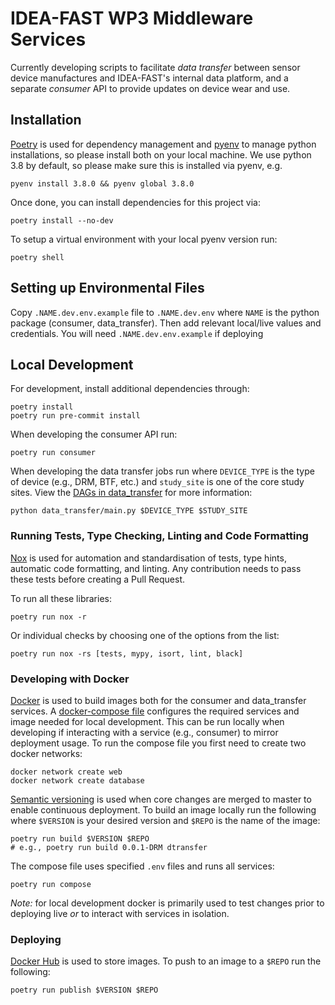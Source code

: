 # IDEA-FAST WP3 Middleware Services

Currently developing scripts to facilitate _data transfer_ between sensor device manufactures and IDEA-FAST's internal data platform, and a separate _consumer_ API to provide updates on device wear and use.

## Installation

[Poetry](https://python-poetry.org/) is used for dependency management and
[pyenv](https://github.com/pyenv/pyenv) to manage python installations, so
please install both on your local machine. We use python 3.8 by default, so
please make sure this is installed via pyenv, e.g.

    pyenv install 3.8.0 && pyenv global 3.8.0

Once done, you can install dependencies for this project via:

    poetry install --no-dev

To setup a virtual environment with your local pyenv version run:

    poetry shell

## Setting up Environmental Files

Copy `.NAME.dev.env.example` file to `.NAME.dev.env` where `NAME` is the python package (consumer, data_transfer).
Then add relevant local/live values and credentials. You will need `.NAME.dev.env.example` if deploying

## Local Development

For development, install additional dependencies through:

    poetry install
    poetry run pre-commit install

When developing the consumer API run:

    poetry run consumer

When developing the data transfer jobs run where `DEVICE_TYPE` is the type of device (e.g., DRM, BTF, etc.) and `study_site` is one of the core study sites. View the [DAGs in data_transfer](./data_transfer/dags/) for more information:

    python data_transfer/main.py $DEVICE_TYPE $STUDY_SITE

### Running Tests, Type Checking, Linting and Code Formatting

[Nox](https://nox.thea.codes/) is used for automation and standardisation of tests, type hints, automatic code formatting, and linting. Any contribution needs to pass these tests before creating a Pull Request.

To run all these libraries:

    poetry run nox -r

Or individual checks by choosing one of the options from the list:

    poetry run nox -rs [tests, mypy, isort, lint, black]

### Developing with Docker

[Docker](https://www.docker.com/) is used to build images both for the consumer and data_transfer services. A [docker-compose file](./docker-compose.yml) configures the required services and image needed for local development. This can be run locally when developing if interacting with a service (e.g., consumer) to mirror deployment usage. To run the compose file you first need to create two docker networks:

    docker network create web
    docker network create database

[Semantic versioning](https://semver.org/) is used when core changes are merged
to master to enable continuous deployment. To build an image locally run the following
where `$VERSION` is your desired version and `$REPO` is the name of the image:

    poetry run build $VERSION $REPO
    # e.g., poetry run build 0.0.1-DRM dtransfer

The compose file uses specified `.env` files and runs all services:

    poetry run compose

*Note:* for local development docker is primarily used to test changes prior to deploying live _or_ to interact with services in isolation.

### Deploying

[Docker Hub](https://hub.docker.com/u/ideafast) is used to store images. To push
to an image to a `$REPO` run  the following:

    poetry run publish $VERSION $REPO